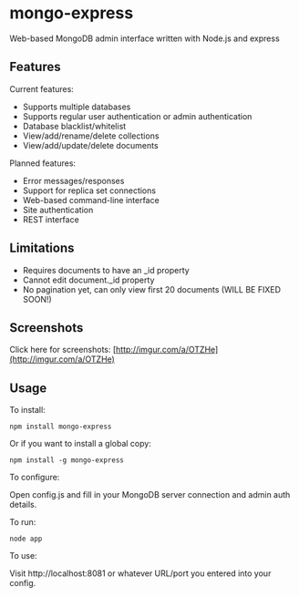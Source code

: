 mongo-express
=============

Web-based MongoDB admin interface written with Node.js and express


Features
--------

Current features:

* Supports multiple databases
* Supports regular user authentication or admin authentication
* Database blacklist/whitelist
* View/add/rename/delete collections
* View/add/update/delete documents

Planned features:

* Error messages/responses
* Support for replica set connections
* Web-based command-line interface
* Site authentication
* REST interface

Limitations
-----------

* Requires documents to have an _id property
* Cannot edit document._id property
* No pagination yet, can only view first 20 documents (WILL BE FIXED SOON!)


Screenshots
-----------

Click here for screenshots: 
[http://imgur.com/a/OTZHe](http://imgur.com/a/OTZHe)


Usage
-----

To install:

    npm install mongo-express

Or if you want to install a global copy:

    npm install -g mongo-express

To configure:

Open config.js and fill in your MongoDB server connection and admin auth details.

To run:

    node app

To use:

Visit http://localhost:8081 or whatever URL/port you entered into your config.

